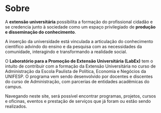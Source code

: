 # Sobre

A **extensão universitária** possibilita a formação do profissional cidadão e se credencia junto à sociedade como um espaço privilegiado de **produção e disseminação do conhecimento**.

A inserção da universidade está vinculada a articulação do conhecimento científico advindo do ensino e da pesquisa com as necessidades da comunidade, interagindo e transformando a realidade social.

O **Laboratório para a Promoção de Extensão Universitária (LabEx)** tem o intuito de contribuir com a formação da Extensão Universitária no curso de Administração da Escola Paulista de Política, Economia e Negócios da UNIFESP. O programa vem sendo desenvolvido por docentes e discentes do curso de Administração, com parcerias de entidades acadêmicas do campus.

Navegando neste site, será possível encontrar programas, projetos, cursos e oficinas, eventos e prestação de serviços que já foram ou estão sendo realizados.
